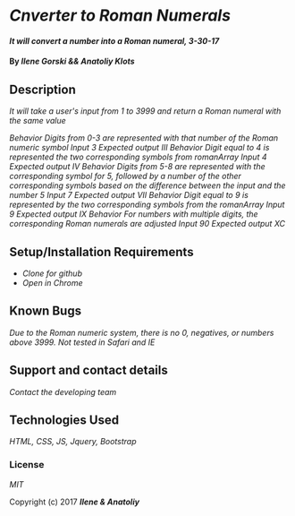 # _Cnverter to Roman Numerals_

#### _It will convert a number into a Roman numeral, 3-30-17_

#### By _**Ilene Gorski && Anatoliy Klots**_

## Description

_It will take a user's input from 1 to 3999 and return a Roman numeral with the same value_

_Behavior_
_Digits from 0-3 are represented with that number of the Roman numeric symbol_
_Input_
_3_
_Expected output_
_III_
_Behavior_
_Digit equal to 4 is represented the two corresponding symbols from romanArray_
_Input_
_4_
_Expected output_
_IV_
_Behavior_
_Digits from 5-8 are represented with the corresponding symbol for 5, followed by a number of the other corresponding symbols based on the difference between the input and the number 5_
_Input_
_7_
_Expected output_
_VII_
_Behavior_
_Digit equal to 9 is represented by the two corresponding symbols from the romanArray_
_Input_
_9_
_Expected output_
_IX_
_Behavior_
_For numbers with multiple digits, the corresponding Roman numerals are adjusted_
_Input_
_90_
_Expected output_
_XC_




## Setup/Installation Requirements

* _Clone for github_
* _Open in Chrome_



## Known Bugs

_Due to the Roman numeric system, there is no 0, negatives, or numbers above 3999. Not tested in Safari and IE_

## Support and contact details

_Contact the developing team_

## Technologies Used

_HTML, CSS, JS, Jquery, Bootstrap_

### License

*MIT*

Copyright (c) 2017 **_Ilene & Anatoliy_**

